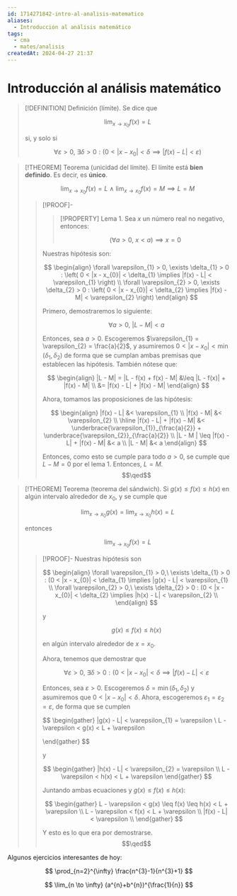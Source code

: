 ```yaml
---
id: 1714271842-intro-al-analisis-matematico
aliases:
  - Introducción al análisis matemático
tags:
  - cma
  - mates/analisis
createdAt: 2024-04-27 21:37
---
```


# Introducción al análisis matemático

> [!DEFINITION] Definición (límite).
> Se dice que
> 
> $$
> \lim_{x \to x_{0}} f(x) = L
> $$
> 
> si, y solo si
> 
> $$
> \forall \varepsilon > 0, \ \exists \delta > 0 : \left(0 < |x - x_{0}| < \delta \implies \left| f(x) - L \right| < \varepsilon\right)
> $$

> [!THEOREM] Teorema (unicidad del límite).
> El límite está **bien definido**. Es decir, es **único**.
> 
> $$
> \lim_{x \to x_{0}} f(x) = L\ \land\ \lim_{x \to x_{0}} f(x) = M \implies L = M
> $$
> 
> > [!PROOF]-
> > > [!PROPERTY] Lema 1.
> > > Sea $x$ un número real no negativo, entonces:
> > >
> > > $$
> > > (\forall a > 0,\ x < a) \implies x = 0
> > > $$
> > 
> > Nuestras hipótesis son:
> > 
> > $$
> > \begin{align}
> > \forall \varepsilon_{1} > 0, \exists \delta_{1} > 0 : \left( 0 < |x - x_{0}| < \delta_{1} \implies |f(x) - L| < \varepsilon_{1} \right) \\
> > \forall \varepsilon_{2} > 0, \exists \delta_{2} > 0 : \left( 0 < |x - x_{0}| < \delta_{2} \implies |f(x) - M| < \varepsilon_{2} \right)
> > \end{align}
> > $$
> > 
> > Primero, demostraremos lo siguiente:
> > 
> > $$
> > \forall a > 0,\ |L - M| < a
> > $$
> > 
> > Entonces, sea $a > 0$. Escogeremos $\varepsilon_{1} = \varepsilon_{2} = \frac{a}{2}$, y asumiremos $0 < |x - x_{0}| < \min(\delta_{1}, \delta_{2})$ de forma que se cumplan ambas premisas que establecen las hipótesis. También nótese que:
> > 
> > $$
> > \begin{align}
> > |L - M| = |L - f(x) + f(x) - M| &\leq |L - f(x)| + |f(x) - M| \\
> > &= |f(x) - L| + |f(x) - M|
> > \end{align}
> > $$
> > 
> > Ahora, tomamos las proposiciones de las hipótesis:
> > 
> > $$
> > \begin{align}
> > |f(x) - L| &< \varepsilon_{1} \\
> > |f(x) - M| &< \varepsilon_{2} \\
> > \hline
> > |f(x) - L| + |f(x) - M| &< \underbrace{\varepsilon_{1}}_{\frac{a}{2}} + \underbrace{\varepsilon_{2}}_{\frac{a}{2}} \\
> > |L - M | \leq |f(x) - L| + |f(x) - M| &< a \\
> > |L - M| &< a
> > \end{align}
> > $$
> > 
> > Entonces, como esto se cumple para todo $a > 0$, se cumple que $L - M = 0$ por el lema 1. Entonces, $L = M$.
> > $$\qed$$

> [!THEOREM] Teorema (teorema del sándwich).
> Si $g(x) \leq f(x) \leq h(x)$ en algún intervalo alrededor de $x_{0}$, y se cumple que
> 
> $$
> \lim_{x \to x_{0}} g(x) = \lim_{x \to x_{0}} h(x) = L
> $$
> 
> entonces
> 
> $$
> \lim_{x \to x_{0}} f(x) = L
> $$
> 
> > [!PROOF]-
> > Nuestras hipótesis son
> > 
> > $$
> > \begin{align}
> > \forall \varepsilon_{1} > 0,\ \exists \delta_{1} > 0 : (0 < |x - x_{0}| < \delta_{1} \implies |g(x) - L| < \varepsilon_{1} \\
> > \forall \varepsilon_{2} > 0,\ \exists \delta_{2} > 0 : (0 < |x - x_{0}| < \delta_{2} \implies |h(x) - L| < \varepsilon_{2} \\
> > \end{align}
> > $$
> > 
> > y
> > 
> > $$
> > g(x) \leq f(x) \leq h(x)
> > $$
> > 
> > en algún intervalo alrededor de $x = x_{0}$.
> > 
> > Ahora, tenemos que demostrar que
> > 
> > $$
> > \forall \varepsilon > 0,\ \exists \delta > 0 : (0 < |x - x_{0}| < \delta \implies |f(x) - L| < \varepsilon
> > $$
> > 
> > Entonces, sea $\varepsilon > 0$. Escogeremos $\delta = \min(\delta_{1}, \delta_{2})$ y asumiremos que $0 < |x - x_{0}| < \delta$. Ahora, escogeremos $\varepsilon_{1} = \varepsilon_{2} = \varepsilon$, de forma que se cumplen
> > 
> > $$
> > \begin{gather}
> > |g(x) - L| < \varepsilon_{1} = \varepsilon \\
> > L - \varepsilon < g(x) < L + \varepsilon
> > 
> > \end{gather}
> > $$
> > 
> > y
> > 
> > $$
> > \begin{gather}
> > |h(x) - L| < \varepsilon_{2} = \varepsilon \\
> > L - \varepsilon < h(x) < L + \varepsilon
> > \end{gather}
> > $$
> > 
> > Juntando ambas ecuaciones y $g(x) \leq f(x) \leq h(x)$:
> > 
> > $$
> > \begin{gather}
> > L - \varepsilon < g(x) \leq f(x) \leq h(x) < L + \varepsilon \\
> > L - \varepsilon < f(x) < L + \varepsilon \\
> > |f(x) - L| < \varepsilon \\
> > \end{gather}
> > $$
> > 
> > Y esto es lo que era por demostrarse.
> > $$\qed$$

Algunos ejercicios interesantes de hoy:

$$
\prod_{n=2}^{\infty} \frac{n^{3}-1}{n^{3}+1}
$$

$$
\lim_{n \to \infty} (a^{n}+b^{n})^{\frac{1}{n}}
$$
